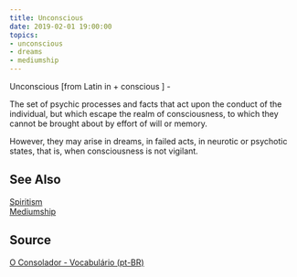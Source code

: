```yaml
---
title: Unconscious
date: 2019-02-01 19:00:00
topics:
- unconscious
- dreams
- mediumship
---
```


Unconscious [from Latin in + conscious ] - 

The set of psychic processes and facts that act upon the conduct of the individual, 
but which escape the realm of consciousness, to which they cannot be brought about 
by effort of will or memory. 

However, they may arise in dreams, in failed acts, in neurotic or psychotic states, 
that is, when consciousness is not vigilant.

## See Also
[Spiritism](/spiritism)  
[Mediumship](/spiritism/mediumship)   

## Source
[O Consolador - Vocabulário (pt-BR)](http://www.oconsolador.com.br/linkfixo/vocabulario/principal.html)


